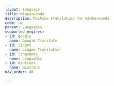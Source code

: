 ```yaml
---
layout: language
title: Kinyarwanda
description: Machine translation for Kinyarwanda
code: rw
parent: Languages
supported_engines:
- id: google
  name: Google Translate
- id: lingmo
  name: Lingmo Translation
- id: lingvanex
  name: LingvaNex
- id: niutrans
  name: Niutrans
nav_order: 40

---
```



